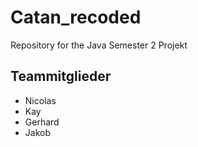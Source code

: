 # **Catan_recoded**

Repository for the Java Semester 2 Projekt

## Teammitglieder

- Nicolas
- Kay
- Gerhard
- Jakob
